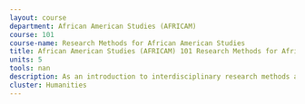 ```yaml
---
layout: course 
department: African American Studies (AFRICAM)
course: 101
course-name: Research Methods for African American Studies
title: African American Studies (AFRICAM) 101 Research Methods for African American Studies
units: 5
tools: nan
description: As an introduction to interdisciplinary research methods as they are applied to the study of African American communities, the course will examine theoretical and conceptual issues; techniques for identifying existing research; and sources and methods of social research and data collection. The main focus will be on qualitative methods.
cluster: Humanities
---
```

